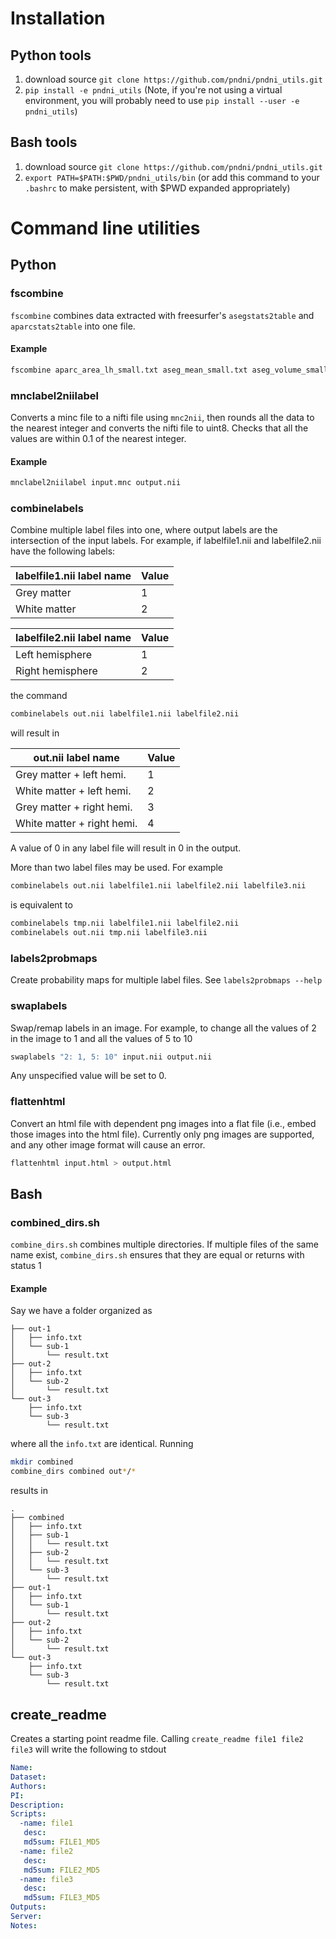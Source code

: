 Installation
============

## Python tools
1. download source `git clone https://github.com/pndni/pndni_utils.git`
2. `pip install -e pndni_utils` (Note, if you're not using a virtual
   environment, you will probably need to use
   `pip install --user -e pndni_utils`)
   
## Bash tools
1. download source `git clone https://github.com/pndni/pndni_utils.git`
2. `export PATH=$PATH:$PWD/pndni_utils/bin` (or add this command to your `.bashrc`
   to make persistent, with $PWD expanded appropriately)
   
Command line utilities
======================

## Python
### fscombine

`fscombine` combines data extracted with freesurfer's `asegstats2table`
and `aparcstats2table` into one file. 

#### Example

```bash
fscombine aparc_area_lh_small.txt aseg_mean_small.txt aseg_volume_small.txt out.txt
```

### mnclabel2niilabel

Converts a minc file to a nifti file using `mnc2nii`, then rounds all the data 
to the nearest integer and converts the nifti file to uint8. Checks that
all the values are within 0.1 of the nearest integer.

#### Example
```bash
mnclabel2niilabel input.mnc output.nii

```

### combinelabels

Combine multiple label files into one, where output labels are the intersection
of the input labels. For example, if labelfile1.nii and labelfile2.nii have the following
labels:

| labelfile1.nii label name | Value |
| ------------------------- | ----- |
| Grey matter               |     1 |
| White matter              |     2 |

| labelfile2.nii label name | Value |
| ------------------------- | ----- |
| Left hemisphere           |     1 |
| Right hemisphere          |     2 |

the command
```bash
combinelabels out.nii labelfile1.nii labelfile2.nii
```
will result in

| out.nii label name         | Value |
| -------------------------- | ----- |
| Grey matter + left hemi.   |     1 |
| White matter + left hemi.  |     2 |
| Grey matter + right hemi.  |     3 |
| White matter + right hemi. |     4 |

A value of 0 in any label file will result in 0 in the output.

More than two label files may be used. For example
```bash
combinelabels out.nii labelfile1.nii labelfile2.nii labelfile3.nii
```
is equivalent to
```bash
combinelabels tmp.nii labelfile1.nii labelfile2.nii
combinelabels out.nii tmp.nii labelfile3.nii
```

### labels2probmaps

Create probability maps for multiple label files. See `labels2probmaps --help`

### swaplabels

Swap/remap labels in an image. For example, to change all the values of 2 in the image to 1 and all the values of 5 to 10
```bash
swaplabels "2: 1, 5: 10" input.nii output.nii
```
Any unspecified value will be set to 0.

### flattenhtml

Convert an html file with dependent png images into a flat file (i.e., embed those images into the html file). Currently only
png images are supported, and any other image format will cause an error.

```bash
flattenhtml input.html > output.html
```

## Bash
### combined_dirs.sh

`combine_dirs.sh` combines multiple directories. If multiple files of the same
name exist, `combine_dirs.sh` ensures that they are equal or returns with status 1

#### Example

Say we have a folder organized as
```.
├── out-1
│   ├── info.txt
│   └── sub-1
│       └── result.txt
├── out-2
│   ├── info.txt
│   └── sub-2
│       └── result.txt
└── out-3
    ├── info.txt
    └── sub-3
        └── result.txt
```
where all the `info.txt` are identical.
Running
```bash
mkdir combined
combine_dirs combined out*/*
```
results in
```
.
├── combined
│   ├── info.txt
│   ├── sub-1
│   │   └── result.txt
│   ├── sub-2
│   │   └── result.txt
│   └── sub-3
│       └── result.txt
├── out-1
│   ├── info.txt
│   └── sub-1
│       └── result.txt
├── out-2
│   ├── info.txt
│   └── sub-2
│       └── result.txt
└── out-3
    ├── info.txt
    └── sub-3
        └── result.txt
```

## create_readme

Creates a starting point readme file. Calling `create_readme file1 file2 file3` will write the following to stdout
```yaml
Name:
Dataset:
Authors:
PI: 
Description:
Scripts:
  -name: file1
   desc:
   md5sum: FILE1_MD5
  -name: file2
   desc:
   md5sum: FILE2_MD5
  -name: file3
   desc:
   md5sum: FILE3_MD5
Outputs:
Server:
Notes:

```
